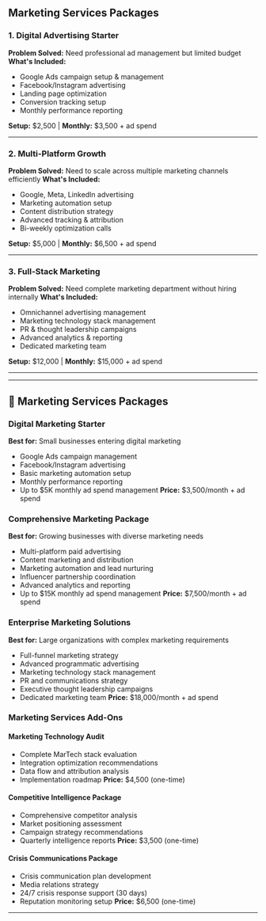 ## Marketing Services Packages

### 1. Digital Advertising Starter
**Problem Solved:** Need professional ad management but limited budget
**What's Included:**
- Google Ads campaign setup & management
- Facebook/Instagram advertising
- Landing page optimization
- Conversion tracking setup
- Monthly performance reporting

**Setup:** $2,500 | **Monthly:** $3,500 + ad spend

---

### 2. Multi-Platform Growth
**Problem Solved:** Need to scale across multiple marketing channels efficiently
**What's Included:**
- Google, Meta, LinkedIn advertising
- Marketing automation setup
- Content distribution strategy
- Advanced tracking & attribution
- Bi-weekly optimization calls

**Setup:** $5,000 | **Monthly:** $6,500 + ad spend

---

### 3. Full-Stack Marketing
**Problem Solved:** Need complete marketing department without hiring internally
**What's Included:**
- Omnichannel advertising management
- Marketing technology stack management
- PR & thought leadership campaigns
- Advanced analytics & reporting
- Dedicated marketing team

**Setup:** $12,000 | **Monthly:** $15,000 + ad spend

---
---

## 📣 Marketing Services Packages

### Digital Marketing Starter
**Best for:** Small businesses entering digital marketing
- Google Ads campaign management
- Facebook/Instagram advertising
- Basic marketing automation setup
- Monthly performance reporting
- Up to $5K monthly ad spend management
**Price:** $3,500/month + ad spend

### Comprehensive Marketing Package
**Best for:** Growing businesses with diverse marketing needs
- Multi-platform paid advertising
- Content marketing and distribution
- Marketing automation and lead nurturing
- Influencer partnership coordination
- Advanced analytics and reporting
- Up to $15K monthly ad spend management
**Price:** $7,500/month + ad spend

### Enterprise Marketing Solutions
**Best for:** Large organizations with complex marketing requirements
- Full-funnel marketing strategy
- Advanced programmatic advertising
- Marketing technology stack management
- PR and communications strategy
- Executive thought leadership campaigns
- Dedicated marketing team
**Price:** $18,000/month + ad spend

### Marketing Services Add-Ons

#### Marketing Technology Audit
- Complete MarTech stack evaluation
- Integration optimization recommendations
- Data flow and attribution analysis
- Implementation roadmap
**Price:** $4,500 (one-time)

#### Competitive Intelligence Package
- Comprehensive competitor analysis
- Market positioning assessment
- Campaign strategy recommendations
- Quarterly intelligence reports
**Price:** $3,500 (one-time)

#### Crisis Communications Package
- Crisis communication plan development
- Media relations strategy
- 24/7 crisis response support (30 days)
- Reputation monitoring setup
**Price:** $6,500 (one-time)

---